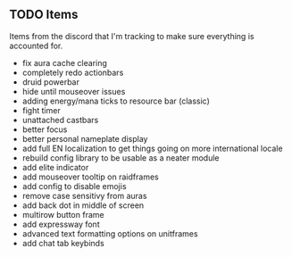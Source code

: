 ## TODO Items
Items from the discord that I'm tracking to make sure everything is accounted for.

- fix aura cache clearing
- completely redo actionbars
- druid powerbar
- hide until mouseover issues
- adding energy/mana ticks to resource bar (classic)
- fight timer
- unattached castbars
- better focus
- better personal nameplate display
- add full EN localization to get things going on more international locale
- rebuild config library to be usable as a neater module
- add elite indicator
- add mouseover tooltip on raidframes
- add config to disable emojis
- remove case sensitivy from auras
- add back dot in middle of screen
- multirow button frame
- add expressway font
- advanced text formatting options on unitframes
- add chat tab keybinds
<!-- - threat plate if another tank has threat -->